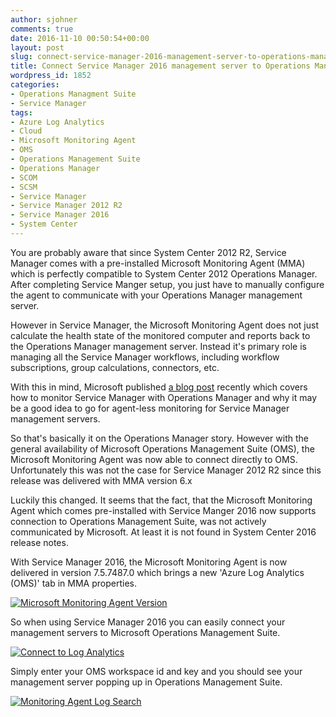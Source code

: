 ```yaml
---
author: sjohner
comments: true
date: 2016-11-10 00:50:54+00:00
layout: post
slug: connect-service-manager-2016-management-server-to-operations-management-suite
title: Connect Service Manager 2016 management server to Operations Management Suite
wordpress_id: 1852
categories:
- Operations Managment Suite
- Service Manager
tags:
- Azure Log Analytics
- Cloud
- Microsoft Monitoring Agent
- OMS
- Operations Management Suite
- Operations Manager
- SCOM
- SCSM
- Service Manager
- Service Manager 2012 R2
- Service Manager 2016
- System Center
---
```


You are probably aware that since System Center 2012 R2, Service Manager comes with a pre-installed Microsoft Monitoring Agent (MMA) which is perfectly compatible to System Center 2012 Operations Manager. After completing Service Manger setup, you just have to manually configure the agent to communicate with your Operations Manager management server.

However in Service Manager, the Microsoft Monitoring Agent does not just calculate the health state of the monitored computer and reports back to the Operations Manager management server. Instead it's primary role is managing all the Service Manager workflows, including workflow subscriptions, group calculations, connectors, etc.

With this in mind, Microsoft published [a blog post](https://blogs.technet.microsoft.com/servicemanager/2016/09/20/monitoring-service-manager-with-microsoft-system-center-operations-manager/) recently which covers how to monitor Service Manager with Operations Manager and why it may be a good idea to go for agent-less monitoring for Service Manager management servers.

So that's basically it on the Operations Manager story. However with the general availability of Microsoft Operations Management Suite (OMS), the Microsoft Monitoring Agent was now able to connect directly to OMS. Unfortunately this was not the case for Service Manager 2012 R2 since this release was delivered with MMA version 6.x

Luckily this changed. It seems that the fact, that the Microsoft Monitoring Agent which comes pre-installed with Service Manger 2016 now supports connection to Operations Management Suite, was not actively communicated by Microsoft. At least it is not found in System Center 2016 release notes.

With Service Manager 2016, the Microsoft Monitoring Agent is now delivered in version 7.5.7487.0 which brings a new 'Azure Log Analytics (OMS)' tab in MMA properties.

[![Microsoft Monitoring Agent Version](/images/MMA_Version.png)](/images/MMA_Version.png)

So when using Service Manager 2016 you can easily connect your management servers to Microsoft Operations Management Suite.

[![Connect to Log Analytics](/images/MMA_ConnectOMS.png)](/images/MMA_ConnectOMS.png)

Simply enter your OMS workspace id and key and you should see your management server popping up in Operations Management Suite.

[![Monitoring Agent Log Search](/images/MMA_LogSearch-1024x376.png)](/images/MMA_LogSearch.png)
